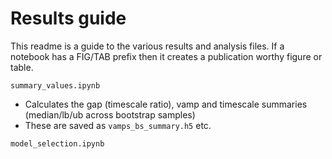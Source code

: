 # Results guide

This readme is a guide to the various results and analysis files.  If a notebook has a FIG/TAB prefix then it creates a publication worthy figure or table. 



`summary_values.ipynb`
 - Calculates the gap (timescale ratio), vamp and timescale summaries (median/lb/ub across bootstrap samples)
 - These are saved as `vamps_bs_summary.h5` etc.

`model_selection.ipynb`
 
    
    